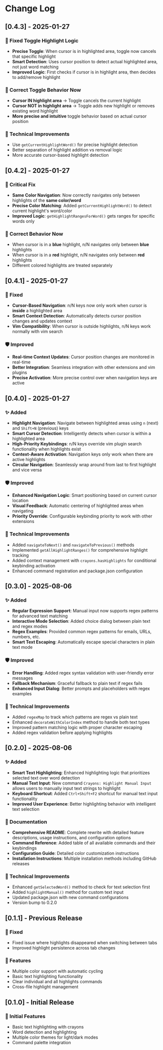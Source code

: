 # Change Log

## [0.4.3] - 2025-01-27
### 🔧 Fixed Toggle Highlight Logic
- **Precise Toggle**: When cursor is in highlighted area, toggle now cancels that specific highlight
- **Smart Detection**: Uses cursor position to detect actual highlighted area, not just word matching
- **Improved Logic**: First checks if cursor is in highlight area, then decides to add/remove highlight

### 🎯 Correct Toggle Behavior Now
- **Cursor IN highlight area** → Toggle cancels the current highlight 
- **Cursor NOT in highlight area** → Toggle adds new highlight or removes existing word highlight
- **More precise and intuitive** toggle behavior based on actual cursor position

### 🔧 Technical Improvements  
- Use `getCurrentHighlightWord()` for precise highlight detection
- Better separation of highlight addition vs removal logic
- More accurate cursor-based highlight detection

## [0.4.2] - 2025-01-27
### 🔧 Critical Fix
- **Same Color Navigation**: Now correctly navigates only between highlights of the **same color/word**
- **Precise Color Matching**: Added `getCurrentHighlightWord()` to detect current highlight's word/color
- **Improved Logic**: `getHighlightRangesForWord()` gets ranges for specific words only

### 🎯 Correct Behavior Now
- When cursor is in a **blue** highlight, n/N navigates only between **blue** highlights
- When cursor is in a **red** highlight, n/N navigates only between **red** highlights  
- Different colored highlights are treated separately

## [0.4.1] - 2025-01-27
### 🔧 Fixed
- **Cursor-Based Navigation**: n/N keys now only work when cursor is **inside** a highlighted area
- **Smart Context Detection**: Automatically detects cursor position changes and updates context
- **Vim Compatibility**: When cursor is outside highlights, n/N keys work normally with vim search

### 🛡️ Improved
- **Real-time Context Updates**: Cursor position changes are monitored in real-time
- **Better Integration**: Seamless integration with other extensions and vim plugins
- **Precise Activation**: More precise control over when navigation keys are active

## [0.4.0] - 2025-01-27
### ✨ Added
- **Highlight Navigation**: Navigate between highlighted areas using `n` (next) and `Shift+N` (previous) keys
- **Smart Cursor Detection**: Intelligently detects when cursor is within a highlighted area
- **High-Priority Keybindings**: n/N keys override vim plugin search functionality when highlights exist
- **Context-Aware Activation**: Navigation keys only work when there are active highlights
- **Circular Navigation**: Seamlessly wrap around from last to first highlight and vice versa

### 🛡️ Improved
- **Enhanced Navigation Logic**: Smart positioning based on current cursor location
- **Visual Feedback**: Automatic centering of highlighted areas when navigating
- **Priority Override**: Configurable keybinding priority to work with other extensions

### 🔧 Technical Improvements
- Added `navigateToNext()` and `navigateToPrevious()` methods
- Implemented `getAllHighlightRanges()` for comprehensive highlight tracking
- Added context management with `crayons.hasHighlights` for conditional keybinding activation
- Enhanced command registration and package.json configuration

## [0.3.0] - 2025-08-06
### ✨ Added
- **Regular Expression Support**: Manual input now supports regex patterns for advanced text matching
- **Interactive Mode Selection**: Added choice dialog between plain text and regex modes
- **Regex Examples**: Provided common regex patterns for emails, URLs, numbers, etc.
- **Smart Text Escaping**: Automatically escape special characters in plain text mode

### 🛡️ Improved
- **Error Handling**: Added regex syntax validation with user-friendly error messages
- **Fallback Mechanism**: Graceful fallback to plain text if regex fails
- **Enhanced Input Dialog**: Better prompts and placeholders with regex examples

### 🔧 Technical Improvements
- Added `regexMap` to track which patterns are regex vs plain text
- Enhanced `decorateWithColorIndex` method to handle both text types
- Improved pattern matching logic with proper character escaping
- Added regex validation before applying highlights

## [0.2.0] - 2025-08-06
### ✨ Added
- **Smart Text Highlighting**: Enhanced highlighting logic that prioritizes selected text over word detection
- **Manual Text Input**: New command `Crayons: Highlight Manual Input` allows users to manually input text strings to highlight
- **Keyboard Shortcut**: Added `Ctrl+Shift+F2` shortcut for manual text input functionality
- **Improved User Experience**: Better highlighting behavior with intelligent text selection

### 📖 Documentation
- **Comprehensive README**: Complete rewrite with detailed feature descriptions, usage instructions, and configuration options
- **Command Reference**: Added table of all available commands and their keybindings
- **Configuration Guide**: Detailed color customization instructions
- **Installation Instructions**: Multiple installation methods including GitHub releases

### 🔧 Technical Improvements
- Enhanced `getSelectedWord()` method to check for text selection first
- Added `highlightManual()` method for custom text input
- Updated package.json with new command configurations
- Version bump to 0.2.0

## [0.1.1] - Previous Release
### 🐛 Fixed
- Fixed issue where highlights disappeared when switching between tabs
- Improved highlight persistence across tab changes

### 🎨 Features
- Multiple color support with automatic cycling
- Basic text highlighting functionality
- Clear individual and all highlights commands
- Cross-file highlight management

## [0.1.0] - Initial Release
### 🎉 Initial Features
- Basic text highlighting with crayons
- Word detection and highlighting
- Multiple color themes for light/dark modes
- Command palette integration